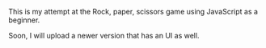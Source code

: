 This is my attempt at the Rock, paper, scissors game using JavaScript as a beginner. 

Soon, I will upload a newer version that has an UI as well. 
